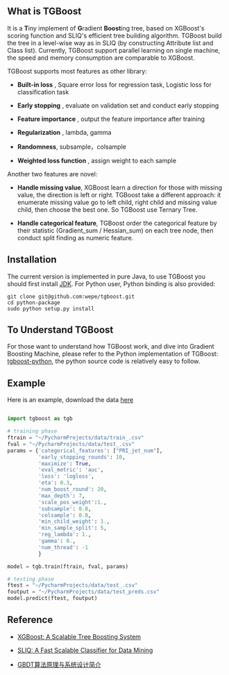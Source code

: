 ## What is TGBoost

It is a **T**iny implement of **G**radient **Boost**ing tree, based on  XGBoost's scoring function and SLIQ's efficient tree building algorithm. TGBoost build the tree in a level-wise way as in SLIQ (by constructing Attribute list and Class list). Currently, TGBoost support  parallel learning on single machine,  the speed and memory consumption are comparable to XGBoost.


TGBoost supports most features as other library:  

- **Built-in loss** , Square error loss for regression task, Logistic loss for classification task

- **Early stopping** , evaluate on validation set and conduct early stopping

-  **Feature importance** , output the feature importance after training

- **Regularization** , lambda, gamma

- **Randomness**, subsample，colsample

- **Weighted loss function** , assign weight to each sample


Another two features  are novel: 

- **Handle missing value**, XGBoost learn a direction for those with missing value, the direction is left or right. TGBoost take a different approach: it enumerate missing value go to left child, right child and missing value child, then choose the best one. So TGBoost use Ternary Tree.

-  **Handle categorical feature**, TGBoost order the categorical feature by their statistic (Gradient_sum / Hessian_sum) on each tree node, then conduct split finding as numeric feature.


## Installation

The current version is implemented in pure Java, to use TGBoost you should first install [JDK](http://www.oracle.com/technetwork/java/javase/downloads/jdk8-downloads-2133151.html). For Python user, Python binding is also provided:

```
git clone git@github.com:wepe/tgboost.git
cd python-package
sudo python setup.py install
```

## To Understand TGBoost

For those want to understand how TGBoost work, and dive into Gradient Boosting Machine, please refer to the Python implementation of TGBoost: [tgboost-python](https://github.com/wepe/tgboost/tree/tgboost-python), the python source code is relatively easy to follow. 


## Example

Here is an example, download the data [here](https://pan.baidu.com/s/1dGDr7pR)

```python

import tgboost as tgb

# training phase
ftrain = "~/PycharmProjects/data/train_.csv"
fval = "~/PycharmProjects/data/test_.csv"
params = {'categorical_features': ["PRI_jet_num"],
          'early_stopping_rounds': 10,
          'maximize': True,
          'eval_metric': 'auc',
          'loss': 'logloss',
          'eta': 0.3,
          'num_boost_round': 20,
          'max_depth': 7,
          'scale_pos_weight':1.,
          'subsample': 0.8,
          'colsample': 0.8,
          'min_child_weight': 1.,
          'min_sample_split': 5,
          'reg_lambda': 1.,
          'gamma': 0.,
          'num_thread': -1
          }

model = tgb.train(ftrain, fval, params)

# testing phase
ftest = "~/PycharmProjects/data/test_.csv"
foutput = "~/PycharmProjects/data/test_preds.csv"
model.predict(ftest, foutput)

```


## Reference

- [XGBoost: A Scalable Tree Boosting System](https://arxiv.org/abs/1603.02754)
- [SLIQ: A Fast Scalable Classifier for Data Mining](http://citeseerx.ist.psu.edu/viewdoc/download?doi=10.1.1.89.7734&rep=rep1&type=pdf)

- [GBDT算法原理与系统设计简介](http://wepon.me/files/gbdt.pdf)
